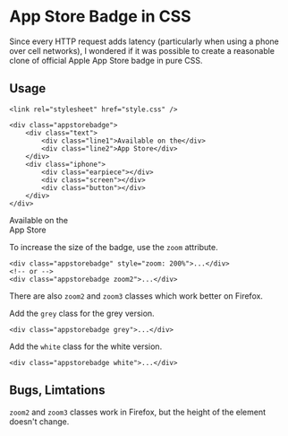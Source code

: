 # App Store Badge in CSS

Since every HTTP request adds latency (particularly when using a phone over cell networks), I wondered if it was possible to create a reasonable clone of official Apple App Store badge in pure CSS.

## Usage

```
<link rel="stylesheet" href="style.css" />

<div class="appstorebadge">
	<div class="text">
    	<div class="line1">Available on the</div>
    	<div class="line2">App Store</div>
	</div>
    <div class="iphone">
	    <div class="earpiece"></div>
	    <div class="screen"></div>
	    <div class="button"></div>
    </div>
</div>
```

<style type="text/css" media="screen" src="style.css"></style>

<div class="appstorebadge">
	<div class="text">
    	<div class="line1">Available on the</div>
    	<div class="line2">App Store</div>
	</div>
    <div class="iphone">
	    <div class="earpiece"></div>
	    <div class="screen"></div>
	    <div class="button"></div>
    </div>
</div>


To increase the size of the badge, use the `zoom` attribute.

```
<div class="appstorebadge" style="zoom: 200%">...</div>
<!-- or -->
<div class="appstorebadge zoom2">...</div>	
```

There are also `zoom2` and `zoom3` classes which work better on Firefox.

Add the `grey` class for the grey version.

```
<div class="appstorebadge grey">...</div>	
```

Add the `white` class for the white version.

```
<div class="appstorebadge white">...</div>	
```

## Bugs, Limtations

`zoom2` and `zoom3` classes work in Firefox, but the height of the element doesn't change.


